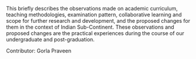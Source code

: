 
This briefly describes the observations made on academic curriculum, teaching methodologies, examination pattern,
collaborative learning and scope for further research and development, and the proposed changes for them in the context of Indian Sub-Continent.
These observations and proposed changes are the practical experiences during the course of our undergraduate and post-graduation.


Contributor: Gorla Praveen